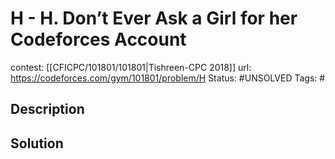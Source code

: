 # H - H. Don’t Ever Ask a Girl for her Codeforces Account

contest: [[CFICPC/101801/101801|Tishreen-CPC 2018]]
url: https://codeforces.com/gym/101801/problem/H
Status: #UNSOLVED
Tags: #

## Description

## Solution

